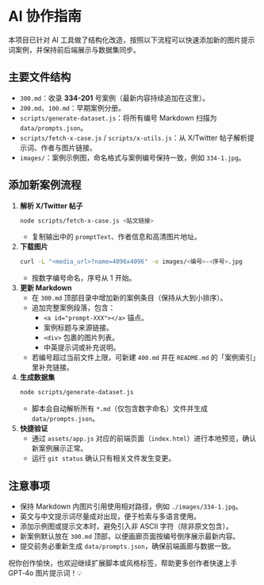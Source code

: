 # AI 协作指南

本项目已针对 AI 工具做了结构化改造，按照以下流程可以快速添加新的图片提示词案例，并保持前后端展示与数据集同步。

## 主要文件结构
- `300.md`：收录 **334-201** 号案例（最新内容持续追加在这里）。
- `200.md`、`100.md`：早期案例分册。
- `scripts/generate-dataset.js`：将所有编号 Markdown 扫描为 `data/prompts.json`。
- `scripts/fetch-x-case.js` / `scripts/x-utils.js`：从 X/Twitter 帖子解析提示词、作者与图片链接。
- `images/`：案例示例图，命名格式与案例编号保持一致，例如 `334-1.jpg`。

## 添加新案例流程
1. **解析 X/Twitter 帖子**
   ```bash
   node scripts/fetch-x-case.js <贴文链接>
   ```
   - 复制输出中的 `promptText`、作者信息和高清图片地址。
2. **下载图片**
   ```bash
   curl -L "<media_url>?name=4096x4096" -o images/<编号>-<序号>.jpg
   ```
   - 按数字编号命名，序号从 1 开始。
3. **更新 Markdown**
   - 在 `300.md` 顶部目录中增加新的案例条目（保持从大到小排序）。
   - 追加完整案例段落，包含：
     - `<a id="prompt-XXX"></a>` 锚点。
     - 案例标题与来源链接。
     - `<div>` 包裹的图片列表。
     - 中英提示词或补充说明。
   - 若编号超过当前文件上限，可新建 `400.md` 并在 `README.md` 的「案例索引」里补充链接。
4. **生成数据集**
   ```bash
   node scripts/generate-dataset.js
   ```
   - 脚本会自动解析所有 `*.md`（仅包含数字命名）文件并生成 `data/prompts.json`。
5. **快捷验证**
   - 通过 `assets/app.js` 对应的前端页面（`index.html`）进行本地预览，确认新案例展示正常。
   - 运行 `git status` 确认只有相关文件发生变更。

## 注意事项
- 保持 Markdown 内图片引用使用相对路径，例如 `./images/334-1.jpg`。
- 英文与中文提示词尽量成对出现，便于检索与多语言使用。
- 添加示例图或提示文本时，避免引入非 ASCII 字符（除非原文包含）。
- 新案例默认放在 `300.md` 顶部，以便画廊页面按编号倒序展示最新内容。
- 提交前务必重新生成 `data/prompts.json`，确保前端画廊与数据一致。

祝你创作愉快，也欢迎继续扩展脚本或风格标签，帮助更多创作者快速上手 GPT‑4o 图片提示词！💡

